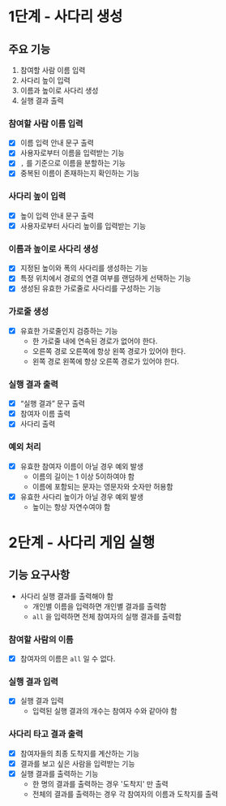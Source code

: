 # 1단계 - 사다리 생성

## 주요 기능

1. 참여할 사람 이름 입력
2. 사다리 높이 입력
3. 이름과 높이로 사다리 생성
4. 실행 결과 출력

### 참여할 사람 이름 입력
- [x] 이름 입력 안내 문구 출력
- [x] 사용자로부터 이름을 입력받는 기능
- [x] `,` 를 기준으로 이름을 분할하는 기능
- [x] 중복된 이름이 존재하는지 확인하는 기능

### 사다리 높이 입력
- [x] 높이 입력 안내 문구 출력
- [x] 사용자로부터 사다리 높이를 입력받는 기능

### 이름과 높이로 사다리 생성
- [x] 지정된 높이와 폭의 사다리를 생성하는 기능
- [x] 특정 위치에서 경로의 연결 여부를 랜덤하게 선택하는 기능
- [x] 생성된 유효한 가로줄로 사다리를 구성하는 기능

### 가로줄 생성
- [x] 유효한 가로줄인지 검증하는 기능
  - 한 가로줄 내에 연속된 경로가 없어야 한다.
  - 오른쪽 경로 오른쪽에 항상 왼쪽 경로가 있어야 한다.
  - 왼쪽 경로 왼쪽에 항상 오른쪽 경로가 있어야 한다.

### 실행 결과 출력
- [x] “실행 결과” 문구 출력
- [x] 참여자 이름 출력
- [x] 사다리 출력

### 예외 처리
- [x] 유효한 참여자 이름이 아닐 경우 예외 발생
    - 이름의 길이는 1 이상 5이하여야 함
    - 이름에 포함되는 문자는 영문자와 숫자만 허용함
- [x] 유효한 사다리 높이가 아닐 경우 예외 발생
    - 높이는 항상 자연수여야 함

# 2단계 - 사다리 게임 실행

## 기능 요구사항
- 사다리 실행 결과를 출력해야 함
  - 개인별 이름을 입력하면 개인별 결과를 출력함
  - `all` 을 입력하면 전체 참여자의 실행 결과를 출력함

### 참여할 사람의 이름
- [x] 참여자의 이름은 `all` 일 수 없다.

### 실행 결과 입력
- [x] 실행 결과 입력
  - 입력된 실행 결과의 개수는 참여자 수와 같아야 함

### 사다리 타고 결과 출력
- [x] 참여자들의 최종 도착지를 계산하는 기능
- [x] 결과를 보고 싶은 사람을 입력받는 기능
- [x] 실행 결과를 출력하는 기능
  - 한 명의 결과를 출력하는 경우 '도착지' 만 출력
  - 전체의 결과를 출력하는 경우 각 참여자의 이름과 도착지를 출력
